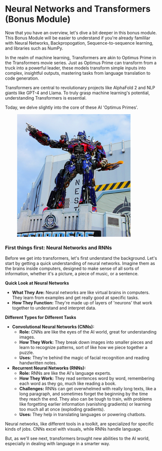 # Neural Networks and Transformers (Bonus Module)

Now that you have an overview, let's dive a bit deeper in this bonus module. This Bonus Module will be easier to understand if you're already famililar with Neural Networks, Backpropogation, Sequence-to-sequence learning, and libraries such as NumPy.

In the realm of machine learning, Transformers are akin to Optimus Prime in the Transformers movie series. Just as Optimus Prime can transform from a truck into a powerful leader, these models transform simple inputs into complex, insightful outputs, mastering tasks from language translation to code generation.

Transformers are central to revolutionary projects like AlphaFold 2 and NLP giants like GPT-4 and Llama. To truly grasp machine learning's potential, understanding Transformers is essential.

Today, we delve slightly into the core of these AI 'Optimus Primes'.&#x20;

<figure><img src="../../.gitbook/assets/image (1).png" alt="" width="375"><figcaption></figcaption></figure>

### First things first: Neural Networks and RNNs

Before we get into transformers, let's first understand the background. Let's start by getting a quick understanding of neural networks. Imagine them as the brains inside computers, designed to make sense of all sorts of information, whether it's a picture, a piece of music, or a sentence.

**Quick Look at Neural Networks**

* **What They Are:** Neural networks are like virtual brains in computers. They learn from examples and get really good at specific tasks.
* **How They Function:** They're made up of layers of 'neurons' that work together to understand and interpret data.

**Different Types for Different Tasks**

* **Convolutional Neural Networks (CNNs):**
  * **Role:** CNNs are like the eyes of the AI world, great for understanding images.
  * **How They Work:** They break down images into smaller pieces and learn to recognize patterns, sort of like how we piece together a puzzle.
  * **Uses:** They're behind the magic of facial recognition and reading handwritten notes.
* **Recurrent Neural Networks (RNNs):**
  * **Role:** RNNs are like the AI's language experts.
  * **How They Work:** They read sentences word by word, remembering each word as they go, much like reading a book.
  * **Challenges:** RNNs can get overwhelmed with really long texts, like a long paragraph, and sometimes forget the beginning by the time they reach the end. They also can be tough to train, with problems like forgetting earlier information (vanishing gradients) or learning too much all at once (exploding gradients).
  * **Uses:** They help in translating languages or powering chatbots.

Neural networks, like different tools in a toolkit, are specialized for specific kinds of jobs. CNNs excel with visuals, while RNNs handle language.&#x20;

But, as we'll see next, transformers brought new abilities to the AI world, especially in dealing with language in a smarter way.
